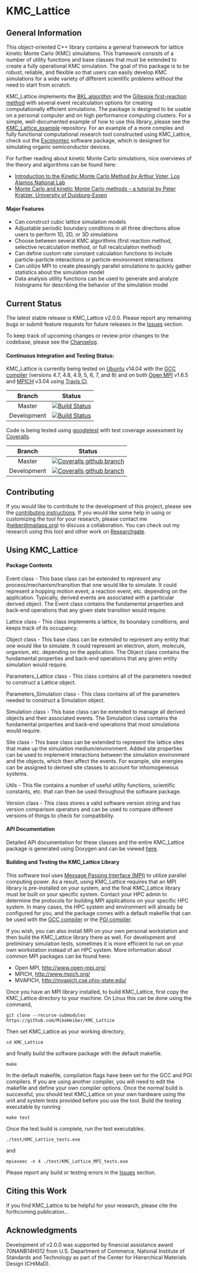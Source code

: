 # KMC_Lattice

## General Information

This object-oriented C++ library contains a general framework for lattice kinetic Monte Carlo (KMC) simulations. 
This framework consists of a number of utility functions and base classes that must be extended to create a fully operational KMC simulation. 
The goal of this package is to be robust, reliable, and flexible so that users can easily develop KMC simulations for a wide variety of different scientific problems without the need to start from scratch.

KMC_Lattice implements the [BKL algorithm](https://doi.org/10.1016/0021-9991(75)90060-1) and the [Gillespie first-reaction method](https://doi.org/10.1016/0021-9991(76)90041-3) with several event recalculation options for creating computationally efficient simulations. 
The package is designed to be usable on a personal computer and on high performance computing clusters. 
For a simple, well-documented example of how to use this library, please see the [KMC_Lattice_example](https://github.com/MikeHeiber/KMC_Lattice_example) repository.
For an example of a more complex and fully functional computational research tool constructed using KMC_Lattice, check out the [Excimontec](https://github.com/MikeHeiber/Excimontec) software package, which is designed for simulating organic semiconductor devices.

For further reading about kinetic Monte Carlo simulations, nice overviews of the theory and algorithms can be found here:
- [Introduction to the Kinetic Monte Carlo Method by Arthur Voter, Los Alamos National Lab](http://www.fml.t.u-tokyo.ac.jp/~izumi/CMS/MC/Introduction_kMC.pdf)
- [Monte Carlo and kinetic Monte Carlo methods – a tutorial by Peter Kratzer, University of Duisburg-Essen](https://arxiv.org/pdf/0904.2556.pdf)

#### Major Features
- Can construct cubic lattice simulation models
- Adjustable periodic boundary conditions in all three directions allow users to perform 1D, 2D, or 3D simulations
- Choose between several KMC algorithms (first reaction method, selective recalculation method, or full recalculation method)
- Can define custom rate constant calculation functions to include particle-particle interactions or particle-environment interactions
- Can utilize MPI to create pleasingly parallel simulations to quickly gather statistics about the simulation model
- Data analysis utility functions can be used to generate and analyze histograms for describing the behavior of the simulation model

## Current Status

The latest stable release is KMC_Lattice v2.0.0.
Please report any remaining bugs or submit feature requests for future releases in the [Issues](https://github.com/MikeHeiber/KMC_Lattice/issues) section. 

To keep track of upcoming changes or review prior changes to the codebase, please see the [Changelog](./CHANGELOG.md).

#### Continuous Integration and Testing Status:

KMC_Lattice is currently being tested on [Ubuntu](https://www.ubuntu.com/) v14.04 with the [GCC compiler](https://gcc.gnu.org/) (versions 4.7, 4.8, 4.9, 5, 6, 7, and 8) and on both [Open MPI](http://www.open-mpi.org/) v1.6.5 and [MPICH](http://www.mpich.org/) v3.04 using [Travis CI](https://travis-ci.com/).

| Branch | Status |
| :------: | ------ |
| Master | [![Build Status](https://img.shields.io/travis/MikeHeiber/KMC_Lattice/master.svg?style=for-the-badge)](https://travis-ci.org/MikeHeiber/KMC_Lattice) |
| Development | [![Build Status](https://img.shields.io/travis/MikeHeiber/KMC_Lattice/development.svg?style=for-the-badge)](https://travis-ci.org/MikeHeiber/KMC_Lattice) |

Code is being tested using [googletest](https://github.com/google/googletest) with test coverage assessment by [Coveralls](https://coveralls.io/).

| Branch | Status |
| :------: | ------ |
| Master | [![Coveralls github branch](https://img.shields.io/coveralls/github/MikeHeiber/KMC_Lattice/master.svg?style=for-the-badge)](https://coveralls.io/github/MikeHeiber/KMC_Lattice?branch=master) |
| Development | [![Coveralls github branch](https://img.shields.io/coveralls/github/MikeHeiber/KMC_Lattice/development.svg?style=for-the-badge)](https://coveralls.io/github/MikeHeiber/KMC_Lattice?branch=development) |

## Contributing

If you would like to contribute to the development of this project, please see the [contributing instructions](./CONTRIBUTING.md).
If you would like some help in using or customizing the tool for your research, please contact me (heiber@mailaps.org) to discuss a collaboration. 
You can check out my research using this tool and other work on [Researchgate](https://www.researchgate.net/profile/Michael_Heiber).

## Using KMC_Lattice

#### Package Contents

Event class - This base class can be extended to represent any process/mechanism/transition that one would like to simulate. 
It could represent a hopping motion event, a reaction event, etc. depending on the application. 
Typically, derived events are associated with a particular derived object. 
The Event class contains the fundamental properties and back-end operations that any given state transition would require.

Lattice class - This class implements a lattice, its boundary conditions, and keeps track of its occupancy.

Object class - This base class can be extended to represent any entity that one would like to simulate. 
It could represent an electron, atom, molecule, organism, etc. depending on the application. 
The Object class contains the fundamental properties and back-end operations that any given entity simulation would require.

Parameters_Lattice class - This class contains all of the parameters needed to construct a Lattice object.

Parameters_Simulation class - This class contains all of the parameters needed to construct a Simulation object.

Simulation class - This base class can be extended to manage all derived objects and their associated events. 
The Simulation class contains the fundamental properties and back-end operations that most simulations would require.

Site class - This base class can be extended to represent the lattice sites that make up the simulation medium/environment. 
Added site properties can be used to implement interactions between the simulation environment and the objects, which then affect the events. 
For example, site energies can be assigned to derived site classes to account for inhomogeneous systems.

Utils - This file contains a number of useful utility functions, scientific constants, etc. that can then be used throughout the software package.

Version class - This class stores a valid software version string and has version comparison operators and can be used to compare different versions of things to check for compatibility.

#### API Documentation

Detailed API documentation for these classes and the entire KMC_Lattice package is generated using Doxygen and can be viewed [here](https://mikeheiber.github.io/KMC_Lattice/).

#### Building and Testing the KMC_Lattice Library

This software tool uses [Message Passing Interface (MPI)](https://computing.llnl.gov/tutorials/mpi/) to utilize parallel computing power. 
As a result, using KMC_Lattice requires that an MPI library is pre-installed on your system, and the final KMC_Lattice library must be built on your specific system. 
Contact your HPC admin to determine the protocols for building MPI applications on your specific HPC system. 
In many cases, the HPC system and environment will already be configured for you, and the package comes with a default makefile that can be used with the [GCC compiler](https://gcc.gnu.org/) or the [PGI compiler](https://www.pgroup.com/). 

If you wish, you can also install MPI on your own personal workstation and then build the KMC_Lattice library there as well. For development and preliminary simulation tests, sometimes it is more efficient to run on your own workstation instead of an HPC system. More information about common MPI packages can be found here:
- Open MPI, http://www.open-mpi.org/
- MPICH, http://www.mpich.org/
- MVAPICH, http://mvapich.cse.ohio-state.edu/

Once you have an MPI library installed, to build KMC_Lattice, first copy the KMC_Lattice directory to your machine.  On Linux this can be done using the command,

```git clone --recurse-submodules https://github.com/MikeHeiber/KMC_Lattice```

Then set KMC_Lattice as your working directory,

```cd KMC_Lattice```

and finally build the software package with the default makefile.

```make```

In the default makefile, compilation flags have been set for the GCC and PGI compilers.  If you are using another compiler, you will need to edit the makefile and define your own compiler options.
Once the normal build is successful, you should test KMC_Lattice on your own hardware using the unit and system tests provided before you use the tool. 
Build the testing executable by running

```make test```

Once the test build is complete, run the test executables.

```./test/KMC_Lattice_tests.exe```

and

```mpiexeec -n 4 ./test/KMC_Lattice_MPI_tests.exe```

Please report any build or testing errors in the [Issues](https://github.com/MikeHeiber/KMC_Lattice/issues) section. 

## Citing this Work

If you find KMC_Lattice to be helpful for your research, please cite the forthcoming publication...

## Acknowledgments

Development of v2.0.0 was supported by financial assistance award 70NANB14H012 from U.S. Department of Commerce, National Institute of Standards and Technology as part of the Center for Hierarchical Materials Design (CHiMaD).
